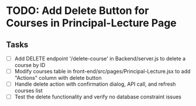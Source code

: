 # TODO: Add Delete Button for Courses in Principal-Lecture Page

## Tasks
- [ ] Add DELETE endpoint '/delete-course' in Backend/server.js to delete a course by ID
- [ ] Modify courses table in front-end/src/pages/Principal-Lecture.jsx to add "Actions" column with delete button
- [ ] Handle delete action with confirmation dialog, API call, and refresh courses list
- [ ] Test the delete functionality and verify no database constraint issues
